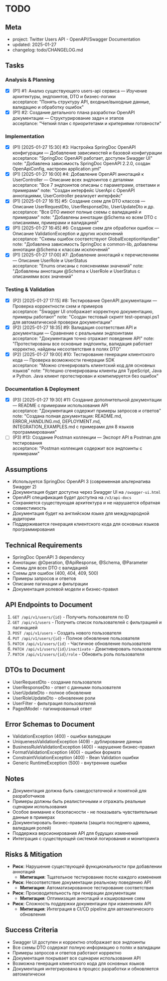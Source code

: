 # TODO

## Meta
- project: Twitter Users API - OpenAPI/Swagger Documentation
- updated: 2025-01-27
- changelog: todo/CHANGELOG.md

## Tasks

### Analysis & Planning
- [x] (P1) #1: Анализ существующего users-api сервиса — Изучение архитектуры, эндпоинтов, DTO и бизнес-логики  
  acceptance: "Понять структуру API, входные/выходные данные, валидацию и обработку ошибок"
- [x] (P1) #2: Создание детального плана разработки OpenAPI документации — Структурирование задач и этапов  
  acceptance: "Четкий план с приоритетами и критериями готовности"

### Implementation
- [x] (P1) [2025-01-27 15:30] #3: Настройка SpringDoc OpenAPI конфигурации — Добавление зависимостей и базовой конфигурации  
  acceptance: "SpringDoc OpenAPI работает, доступен Swagger UI"
  note: "Добавлена зависимость SpringDoc OpenAPI 2.2.0, создан OpenApiConfig, настроен application.yml"
- [x] (P1) [2025-01-27 16:00] #4: Добавление OpenAPI аннотаций к UserController — Описание всех эндпоинтов с деталями  
  acceptance: "Все 7 эндпоинтов описаны с параметрами, ответами и примерами"
  note: "Создан интерфейс UserApi с OpenAPI аннотациями, UserController реализует интерфейс"
- [x] (P1) [2025-01-27 16:15] #5: Создание схем для DTO классов — Описание UserRequestDto, UserResponseDto, UserUpdateDto и др.  
  acceptance: "Все DTO имеют полные схемы с валидацией и примерами"
  note: "Добавлены аннотации @Schema ко всем DTO с описаниями, примерами и валидацией"
- [x] (P1) [2025-01-27 16:45] #6: Создание схем для обработки ошибок — Описание ValidationException и других исключений  
  acceptance: "Схемы ошибок соответствуют GlobalExceptionHandler"
  note: "Добавлена зависимость SpringDoc в common-lib, добавлены аннотации @Schema к классам исключений"
- [x] (P1) [2025-01-27 17:00] #7: Добавление аннотаций к перечислениям — Описание UserRole и UserStatus  
  acceptance: "Enums описаны с пояснениями значений"
  note: "Добавлены аннотации @Schema к UserRole и UserStatus с описаниями всех значений"

### Testing & Validation
- [x] (P2) [2025-01-27 17:15] #8: Тестирование OpenAPI документации — Проверка корректности схем и примеров  
  acceptance: "Swagger UI отображает корректную документацию, примеры работают"
  note: "Создан тестовый скрипт test-openapi.ps1 для автоматической проверки документации"
- [x] (P2) [2025-01-27 18:35] #9: Валидация соответствия API и документации — Сравнение с реальными эндпоинтами  
  acceptance: "Документация точно отражает поведение API"
  note: "Протестированы все основные эндпоинты, валидация работает корректно, найдены несоответствия в полях DTO"
- [x] (P2) [2025-01-27 19:00] #10: Тестирование генерации клиентского кода — Проверка возможности генерации SDK  
  acceptance: "Можно сгенерировать клиентский код для основных языков"
  note: "Успешно сгенерированы клиенты для TypeScript, Java и Python. Java клиент протестирован и компилируется без ошибок"

### Documentation & Deployment
- [x] (P3) [2025-01-27 19:30] #11: Создание дополнительной документации — README с примерами использования API  
  acceptance: "Документация содержит примеры запросов и ответов"
  note: "Создана полная документация: README.md, ERROR_HANDLING.md, DEPLOYMENT.md, INTEGRATION_EXAMPLES.md с примерами для 8 языков программирования"
- [ ] (P3) #13: Создание Postman коллекции — Экспорт API в Postman для тестирования  
  acceptance: "Postman коллекция содержит все эндпоинты с примерами"

## Assumptions
- Используется SpringDoc OpenAPI 3 (современная альтернатива Swagger 2)
- Документация будет доступна через Swagger UI на `/swagger-ui.html`
- OpenAPI спецификация будет доступна на `/v3/api-docs`
- Сохраняется существующая архитектура и не нарушается обратная совместимость
- Документация будет на английском языке для международной аудитории
- Поддерживается генерация клиентского кода для основных языков программирования

## Technical Requirements
- SpringDoc OpenAPI 3 dependency
- Аннотации: @Operation, @ApiResponse, @Schema, @Parameter
- Схемы для всех DTO с валидацией
- Схемы для ошибок (400, 404, 409, 500)
- Примеры запросов и ответов
- Описание пагинации и фильтрации
- Документация ролевой модели и бизнес-правил

## API Endpoints to Document
1. `GET /api/v1/users/{id}` - Получить пользователя по ID
2. `GET /api/v1/users` - Получить список пользователей с фильтрацией и пагинацией
3. `POST /api/v1/users` - Создать нового пользователя
4. `PUT /api/v1/users/{id}` - Полное обновление пользователя
5. `PATCH /api/v1/users/{id}` - Частичное обновление пользователя
6. `PATCH /api/v1/users/{id}/inactivate` - Деактивировать пользователя
7. `PATCH /api/v1/users/{id}/role` - Обновить роль пользователя

## DTOs to Document
- UserRequestDto - создание пользователя
- UserResponseDto - ответ с данными пользователя
- UserUpdateDto - полное обновление
- UserRoleUpdateDto - обновление роли
- UserFilter - фильтрация пользователей
- PagedModel<UserResponseDto> - пагинированный ответ

## Error Schemas to Document
- ValidationException (400) - ошибки валидации
- UniquenessValidationException (409) - дублирование данных
- BusinessRuleValidationException (400) - нарушение бизнес-правил
- FormatValidationException (400) - ошибки формата
- ConstraintViolationException (400) - Bean Validation ошибки
- Generic RuntimeException (500) - внутренние ошибки

## Notes
- Документация должна быть самодостаточной и понятной для разработчиков
- Примеры должны быть реалистичными и отражать реальные сценарии использования
- Особое внимание к безопасности - не показывать чувствительные данные в примерах
- Документировать бизнес-правила (защита последнего админа, валидация ролей)
- Поддержка версионирования API для будущих изменений
- Интеграция с существующей системой логирования и мониторинга

## Risks & Mitigation
- **Риск**: Нарушение существующей функциональности при добавлении аннотаций
  - **Митигация**: Тщательное тестирование после каждого изменения
- **Риск**: Несоответствие документации реальному поведению API
  - **Митигация**: Автоматизированное тестирование соответствия
- **Риск**: Производительность при генерации документации
  - **Митигация**: Оптимизация аннотаций и кэширование схем
- **Риск**: Сложность поддержки документации при изменениях API
  - **Митигация**: Интеграция в CI/CD pipeline для автоматического обновления

## Success Criteria
- Swagger UI доступен и корректно отображает все эндпоинты
- Все схемы DTO содержат полную информацию о полях и валидации
- Примеры запросов и ответов работают корректно
- Документация покрывает все сценарии использования API
- Возможна генерация клиентского кода для основных языков
- Документация интегрирована в процесс разработки и обновляется автоматически
